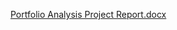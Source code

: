 [Portfolio Analysis Project Report.docx](https://github.com/user-attachments/files/20402616/Portfolio.Analysis.Project.Report.docx)
